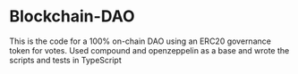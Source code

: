 # Blockchain-DAO
This is the code for a 100% on-chain DAO using an ERC20 governance token for votes. Used compound and openzeppelin as a base and wrote the scripts and tests in TypeScript
